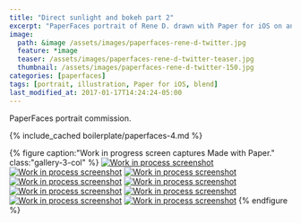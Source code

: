 ```yaml
---
title: "Direct sunlight and bokeh part 2"
excerpt: "PaperFaces portrait of Rene D. drawn with Paper for iOS on an iPad."
image: 
  path: &image /assets/images/paperfaces-rene-d-twitter.jpg 
  feature: *image
  teaser: /assets/images/paperfaces-rene-d-twitter-teaser.jpg
  thumbnail: /assets/images/paperfaces-rene-d-twitter-150.jpg
categories: [paperfaces]
tags: [portrait, illustration, Paper for iOS, blend]
last_modified_at: 2017-01-17T14:24:24-05:00
---
```


PaperFaces portrait commission.

{% include_cached boilerplate/paperfaces-4.md %}

{% figure caption:"Work in progress screen captures Made with Paper." class:"gallery-3-col" %}
[![Work in process screenshot](/assets/images/paperfaces-rene-d-process-1-600.jpg)](/assets/images/paperfaces-rene-d-process-1-lg.jpg)
[![Work in process screenshot](/assets/images/paperfaces-rene-d-process-2-600.jpg)](/assets/images/paperfaces-rene-d-process-2-lg.jpg)
[![Work in process screenshot](/assets/images/paperfaces-rene-d-process-3-600.jpg)](/assets/images/paperfaces-rene-d-process-3-lg.jpg)
[![Work in process screenshot](/assets/images/paperfaces-rene-d-process-4-600.jpg)](/assets/images/paperfaces-rene-d-process-4-lg.jpg)
[![Work in process screenshot](/assets/images/paperfaces-rene-d-process-5-600.jpg)](/assets/images/paperfaces-rene-d-process-5-lg.jpg)
[![Work in process screenshot](/assets/images/paperfaces-rene-d-process-7-600.jpg)](/assets/images/paperfaces-rene-d-process-7-lg.jpg)
[![Work in process screenshot](/assets/images/paperfaces-rene-d-process-8-600.jpg)](/assets/images/paperfaces-rene-d-process-8-lg.jpg)
[![Work in process screenshot](/assets/images/paperfaces-rene-d-process-9-600.jpg)](/assets/images/paperfaces-rene-d-process-9-lg.jpg)
[![Work in process screenshot](/assets/images/paperfaces-rene-d-process-10-600.jpg)](/assets/images/paperfaces-rene-d-process-10-lg.jpg)
{% endfigure %}
